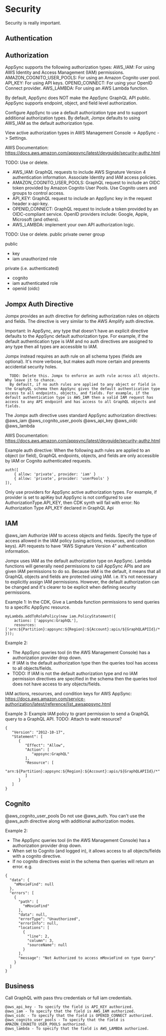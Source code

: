 # Security

Security is really important.

## Authentication

## Authorization

AppSync supports the following authorization types:
AWS_IAM: For using AWS Identity and Access Management (IAM) permissions.
AMAZON_COGNITO_USER_POOLS: For using an Amazon Cognito user pool.
API_KEY: For using API keys.
OPENID_CONNECT: For using your OpenID Connect provider.
AWS_LAMBDA: For using an AWS Lambda function.

By default, AppSync does NOT make the AppSync GraphQL API public.
AppSync supports endpoint, object, and field level authorization.

Configure AppSync to use a default authorization type and to support additional authorization types.
By default, Jompx defaults to using AWS_IAM as the default authorization type.

View active authorization types in AWS Management Console -> AppSync -> Settings.

AWS Documentation: https://docs.aws.amazon.com/appsync/latest/devguide/security-authz.html

TODO: Use or delete.
- AWS_IAM: GraphQL requests to include AWS Signature Version 4 authentication information. Associate Identity and IAM access policies.
- AMAZON_COGNITO_USER_POOLS: GraphQL request to include an OIDC token provided by Amazon Cognito User Pools. Use Cognito users and groups to control access.
- API_KEY: GraphQL request to include an AppSync key in the request header x-api-key.
- OPENID_CONNECT: GraphQL request to include a token provided by an OIDC-compliant service. OpenID providers include: Google, Apple, Microsoft (and others).
- AWS_LAMBDA: implement your own API authorization logic.

TODO: Use or delete.
public
private
owner
group

public
- key
- iam unauthorized role

private (i.e. authenticated)
- cognito
- iam authenticated role
- openid (oidc)

## Jompx Auth Directive

Jompx provides an auth directive for defining authorization rules on objects and fields. The directive is very similar to the AWS Amplify auth directive.

Important: In AppSync, any type that doesn't have an explicit directive defaults to the AppSync default authorization type. For example, if the default authentication type is IAM and 
no auth directives are assigned to any type then all types are accessible to IAM.

Jompx instead requires an auth rule on all schema types (fields are optional). It's more verbose, but makes auth more certain and prevents accidental security holes.

      TODO: Delete this. Jompx to enforce an auth rule across all objects. Why leave it to chance.
      By default, if no auth rules are applied to any object or field in the GraphyQL schema then AppSync gives the default authentication type access to all endpoints, objects, and fields. For example, if the default authentication type is AWS_IAM then a valid IAM request has access to any API endpoint and has access to all GraphQL objects and fields.

The Jompx auth directive uses standard AppSync authorization directives:
@aws_iam
@aws_cognito_user_pools
@aws_api_key
@aws_oidc
@aws_lambda

AWS Documentation: https://docs.aws.amazon.com/appsync/latest/devguide/security-authz.html

Example auth directive: When the following auth rules are applied to an object (or field), GraphQL endpoints, objects, and fields are only accessible by IAM or Cognito authenticated requests.

```
auth([
    { allow: 'private', provider: 'iam' }
    { allow: 'private', provider: 'userPools' }
]),
```

Only use providers for AppSync active authorization types.
For example, if provider is set to apiKey but AppSync is not configured to use AuthorizationType.API_KEY, then CDK synth will fail with error:
No Authorization Type API_KEY declared in GraphQL Api

## IAM
@aws_iam
Authorize IAM to access objects and fields.
Specify the type of access allowed in the IAM policy (using actions, resources, and condition keys).
API requests to have "AWS Signature Version 4" authentication information.

Jompx uses IAM as the default authorization type on AppSync.
Lambda functions will generally need permissions to call AppSync APIs and are given IAM permissions to do so.
Because IAM is the default, it means that all GraphQL objects and fields are protected using IAM.
i.e. It's not necessary to explicitly assign IAM permissions.
However, the default authorization can be changed and it's clearer to be explicit when defining security permissions.

Example 1: In the CDK, Give a Lambda function permissions to send queries to a specific AppSync resource.
```
myLambda.addToRolePolicy(new iam.PolicyStatement({
    actions: ['appsync:GraphQL'],
    resources: ['arn:${Partition}:appsync:${Region}:${Account}:apis/${GraphQLAPIId}/*']
}));
```

Example 2:
- The AppSync queries tool (in the AWS Management Console) has a authorization provider drop down.
- If IAM is the default authorization type then the queries tool has access to all objects/fields.
- TODO: If IAM is not the default authorization type and no IAM permission directives are specified in the schema then the queries tool does not have access to any objects/fields.

IAM actions, resources, and condition keys for AWS AppSync:
https://docs.aws.amazon.com/service-authorization/latest/reference/list_awsappsync.html

Example 3: Example IAM policy to grant permission to send a GraphQL query to a GraphQL API.
TODO: Attach to waht resource?
```
{
   "Version": "2012-10-17",
   "Statement": [
      {
         "Effect": "Allow",
         "Action": [
            "appsync:GraphQL"
         ],
         "Resource": [
            "arn:${Partition}:appsync:${Region}:${Account}:apis/${GraphQLAPIId}/*"
         ]
      }
   ]
}
```

## Cognito
@aws_cognito_user_pools
Do not use @aws_auth. You can't use the @aws_auth directive along with additional authorization modes.

Example 2:
- The AppSync queries tool (in the AWS Management Console) has a authorization provider drop down.
- When set to Cognito (and logged in), it allows access to all objects/fields with a cognito directive.
- If no cognito directives exist in the schema then queries will return an error. e.g.
```
{
  "data": {
    "mMovieFind": null
  },
  "errors": [
    {
      "path": [
        "mMovieFind"
      ],
      "data": null,
      "errorType": "Unauthorized",
      "errorInfo": null,
      "locations": [
        {
          "line": 2,
          "column": 3,
          "sourceName": null
        }
      ],
      "message": "Not Authorized to access mMovieFind on type Query"
    }
  ]
}
```

## Business

Call GraphQL with pass thru credentials or full iam credentials.

    @aws_api_key - To specify the field is API_KEY authorized.
    @aws_iam - To specify that the field is AWS_IAM authorized.
    @aws_oidc - To specify that the field is OPENID_CONNECT authorized.
    @aws_cognito_user_pools - To specify that the field is AMAZON_COGNITO_USER_POOLS authorized.
    @aws_lambda - To specify that the field is AWS_LAMBDA authorized.
